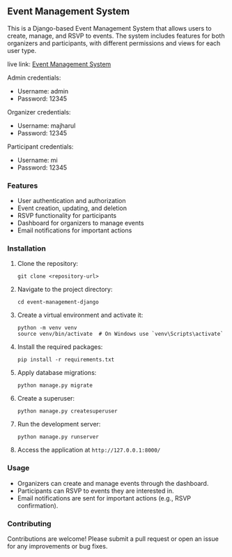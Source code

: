 ## Event Management System

This is a Django-based Event Management System that allows users to create, manage, and RSVP to events. The system includes features for both organizers and participants, with different permissions and views for each user type.

live link: [Event Management System](https://event-management-django-2.onrender.com/)

Admin credentials:

- Username: admin
- Password: 12345

Organizer credentials:

- Username: majharul
- Password: 12345

Participant credentials:

- Username: mi
- Password: 12345

### Features

- User authentication and authorization
- Event creation, updating, and deletion
- RSVP functionality for participants
- Dashboard for organizers to manage events
- Email notifications for important actions

### Installation

1. Clone the repository:

   ```
   git clone <repository-url>
   ```

2. Navigate to the project directory:

   ```
   cd event-management-django
   ```

3. Create a virtual environment and activate it:

   ```
   python -m venv venv
   source venv/bin/activate  # On Windows use `venv\Scripts\activate`
   ```

4. Install the required packages:

   ```
   pip install -r requirements.txt
   ```

5. Apply database migrations:

   ```
   python manage.py migrate
   ```

6. Create a superuser:

   ```
   python manage.py createsuperuser
   ```

7. Run the development server:

   ```
   python manage.py runserver
   ```

8. Access the application at `http://127.0.0.1:8000/`

### Usage

- Organizers can create and manage events through the dashboard.
- Participants can RSVP to events they are interested in.
- Email notifications are sent for important actions (e.g., RSVP confirmation).

### Contributing

Contributions are welcome! Please submit a pull request or open an issue for any improvements or bug fixes.
